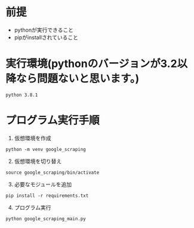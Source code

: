 # 前提
- pythonが実行できること
- pipがinstallされていること

# 実行環境(pythonのバージョンが3.2以降なら問題ないと思います。)
```
python 3.8.1
```

# プログラム実行手順
1. 仮想環境を作成
```
python -m venv google_scraping
```

2. 仮想環境を切り替え
```
source google_scraping/bin/activate
```

3. 必要なモジュールを追加
```
pip install -r requirements.txt
```

4. プログラム実行
```
python google_scraping_main.py
```